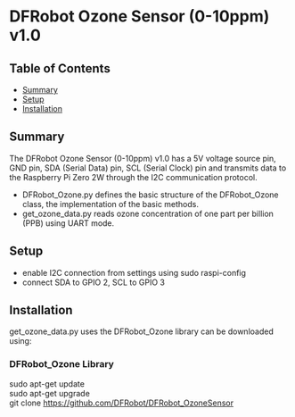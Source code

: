 # DFRobot Ozone Sensor (0-10ppm) v1.0
## Table of Contents

* [Summary](#Summary)
* [Setup](#Setup)
* [Installation](#Installation)


## Summary

The DFRobot Ozone Sensor (0-10ppm) v1.0 has a 5V voltage source pin, GND pin, SDA (Serial Data) pin, SCL (Serial Clock) pin and transmits data to the Raspberry Pi Zero 2W through the I2C communication protocol.

* DFRobot_Ozone.py defines the basic structure of the DFRobot_Ozone class, the implementation of the basic methods.
* get_ozone_data.py reads ozone concentration of one part per billion (PPB) using UART mode.

## Setup
* enable I2C connection from settings using sudo raspi-config
* connect SDA to GPIO 2, SCL to GPIO 3

## Installation

get_ozone_data.py uses the DFRobot_Ozone library can be downloaded using:

### DFRobot_Ozone Library

sudo apt-get update <br />
sudo apt-get upgrade <br />
git clone https://github.com/DFRobot/DFRobot_OzoneSensor <br />
